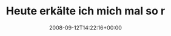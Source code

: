 ---
retweeted: false
source: <a href="http://twitter.com" rel="nofollow">Twitter Web Client</a>
entities:
  hashtags:
  - text: regen
    indices:
    - '39'
    - '45'
  - text: kalt
    indices:
    - '46'
    - '51'
  - text: zelt
    indices:
    - '52'
    - '57'
  - text: duennesocken
    indices:
    - '58'
    - '71'
  symbols: []
  user_mentions: []
  urls: []
display_text_range:
- '0'
- '71'
favorite_count: '0'
id_str: '918946705'
truncated: false
retweet_count: '0'
id: '918946705'
created_at: Fri Sep 12 14:22:16 +0000 2008
favorited: false
full_text: 'Heute erkälte ich mich mal so richtig. #regen #kalt #zelt #duennesocken'
lang: de
tags:
- regen
- kalt
- zelt
- duennesocken
- pesos:twitter
date: '2008-09-12T14:22:16+00:00'
src: https://twitter.com/bascht/status/918946705
original_url: https://twitter.com/bascht/status/918946705
type: twitter_tweet
text: 'Heute erkälte ich mich mal so richtig. #regen #kalt #zelt #duennesocken'
title: Heute erkälte ich mich mal so r

---